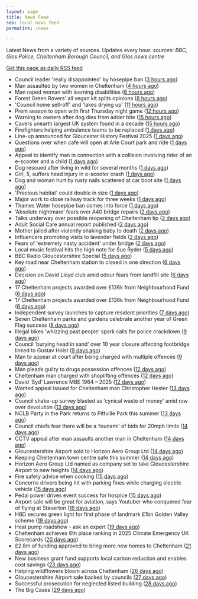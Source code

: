 ```yaml
---
layout: page
title: News Feed
seo: local news feed
permalink: /news

---
```


Latest News from a variety of sources. Updates every hour.
_sources: BBC, Glos Police, Cheltenham Borough Council, and Glos news centre_

[Get this page as daily RSS feed](/daily.rss)

<!-- news_marker starts -->
- Council leader 'really disappointed' by hosepipe ban ([3 hours ago](https://www.bbc.com/news/articles/c7842vg3g5mo))
- Man assaulted by two women in Cheltenham ([4 hours ago](https://gloucesternewscentre.co.uk/man-assaulted-by-two-women-in-cheltenham/))
- Man raped woman with learning disabilities ([6 hours ago](https://www.bbc.com/news/articles/cly8exye0qpo))
- Forest Green Rovers' all vegan kit splits opinions ([8 hours ago](https://www.bbc.com/news/articles/cj61l252yz9o))
- 'Council home sell-off' and 'lakes drying up' ([11 hours ago](https://www.bbc.com/news/articles/cvgw2qxr962o))
- Prem season to open with first Thursday night game ([12 hours ago](https://www.bbc.com/sport/rugby-union/articles/c3r959e1d5no))
- Warning to owners after dog dies from adder bite ([15 hours ago](https://www.bbc.com/articles/cm2z38p5rpeo))
- Cavers unearth largest UK system found in a decade ([15 hours ago](https://www.bbc.com/news/articles/cz6g4eg41wlo))
- Firefighters helping ambulance teams to be replaced ([1 days ago](https://www.bbc.com/news/articles/cj0ml0pym37o))
- Line-up announced for Gloucester History Festival 2025 ([1 days ago](https://gloucesternewscentre.co.uk/line-up-announced-for-gloucester-history-festival-2025/))
- Questions over when cafe will open at Arle Court park and ride ([1 days ago](https://gloucesternewscentre.co.uk/questions-over-when-cafe-will-open-at-arle-court-park-and-ride/))
- Appeal to identify man in connection with a collision involving rider of an e-scooter and a child ([1 days ago](https://gloucesternewscentre.co.uk/appeal-to-identify-man-in-connection-with-a-collision-involving-rider-of-an-e-scooter-and-a-child/))
- Dog rescued after living in wild for several months ([1 days ago](https://www.bbc.com/news/articles/cm2m4lp7r31o))
- Girl, 5, suffers head injury in e-scooter crash ([1 days ago](https://www.bbc.com/news/articles/c77vp7gz63ro))
- Dog and woman hurt by rusty nails scattered at car boot site ([1 days ago](https://www.bbc.com/news/articles/c20wvqg5654o))
- 'Precious habitat' could double in size ([1 days ago](https://www.bbc.com/news/articles/c89ez0zpegko))
- Major work to close railway track for three weeks ([1 days ago](https://www.bbc.com/news/articles/c0epj8dxvleo))
- Thames Water hosepipe ban comes into force ([1 days ago](https://www.bbc.com/news/articles/c9qxzy3dznjo))
- ‘Absolute nightmare’ fears over A40 bridge repairs ([2 days ago](https://gloucesternewscentre.co.uk/absolute-nightmare-fears-over-a40-bridge-repairs/))
- Talks underway over possible reopening of Cheltenham tip ([2 days ago](https://gloucesternewscentre.co.uk/talks-underway-over-possible-reopening-of-cheltenham-tip/))
- Adult Social Care annual report published ([2 days ago](https://gloucesternewscentre.co.uk/adult-social-care-annual-report-published/))
- Mother jailed after violently shaking baby to death ([2 days ago](https://www.bbc.com/news/articles/cwyq0wjq82lo))
- Influencers promoting visits to lavender fields ([2 days ago](https://www.bbc.com/news/videos/cev030yrnndo))
- Fears of 'extremely nasty accident' under bridge ([2 days ago](https://www.bbc.com/news/articles/cwyqeg7yq9eo))
- Local music festival hits the high note for Sue Ryder ([5 days ago](https://gloucesternewscentre.co.uk/local-music-festival-hits-the-high-note-for-sue-ryder/))
- BBC Radio Gloucestershire Special ([5 days ago](https://www.bbc.co.uk/sounds/play/p0lqz0z2))
- Key road near Cheltenham station to closed in one direction ([6 days ago](https://gloucesternewscentre.co.uk/key-road-near-cheltenham-station-to-closed-in-one-direction/))
- Decision on David Lloyd club amid odour fears from landfill site ([6 days ago](https://gloucesternewscentre.co.uk/decision-on-david-lloyd-club-amid-odour-fears-from-landfill-site/))
- 17 Cheltenham projects awarded over £136k from Neighbourhood Fund ([6 days ago](https://gloucesternewscentre.co.uk/17-cheltenham-projects-awarded-over-136k-from-neighbourhood-fund/))
- 17 Cheltenham projects awarded over £136k from Neighbourhood Fund ([6 days ago](https://www.cheltenham.gov.uk/news/article/3036/17_cheltenham_projects_awarded_over_136k_from_neighbourhood_fund))
- Independent survey launches to capture resident priorities ([7 days ago](https://www.cheltenham.gov.uk/news/article/3035/independent_survey_launches_to_capture_resident_priorities))
- Seven Cheltenham parks and gardens celebrate another year of Green Flag success ([8 days ago](https://www.cheltenham.gov.uk/news/article/3034/seven_cheltenham_parks_and_gardens_celebrate_another_year_of_green_flag_success))
- Illegal bikes ‘whizzing past people’ spark calls for police crackdown ([9 days ago](https://gloucesternewscentre.co.uk/illegal-bikes-whizzing-past-people-spark-calls-for-police-crackdown/))
- Council ‘burying head in sand’ over 10 year closure affecting footbridge linked to Gustav Holst ([9 days ago](https://gloucesternewscentre.co.uk/council-burying-head-in-sand-over-10-year-closure-affecting-footbridge-linked-to-gustav-holst/))
- Man to appear at court after being charged with multiple offences ([9 days ago](https://gloucesternewscentre.co.uk/man-to-appear-at-court-after-being-charged-with-multiple-offences/))
- Man pleads guilty to drugs possession offences ([12 days ago](https://gloucesternewscentre.co.uk/man-pleads-guilty-to-drugs-possession-offences/))
- Cheltenham man charged with shoplifting offences ([12 days ago](https://gloucesternewscentre.co.uk/cheltenham-man-charged-with-shoplifting-offences/))
- David ‘Syd’ Lawrence MBE 1964 – 2025 ([12 days ago](https://www.bbc.co.uk/sounds/play/p0lpkk2r))
- Wanted appeal issued for Cheltenham man Christopher Hester ([13 days ago](https://gloucesternewscentre.co.uk/wanted-appeal-issued-for-cheltenham-man-christopher-hester/))
- Council shake-up survey blasted as ‘cynical waste of money’ amid row over devolution ([13 days ago](https://gloucesternewscentre.co.uk/council-shake-up-survey-blasted-as-cynical-waste-of-money-amid-row-over-devolution/))
- NCLB Party in the Park returns to Pittville Park this summer ([13 days ago](https://www.cheltenham.gov.uk/news/article/3033/nclb_party_in_the_park_returns_to_pittville_park_this_summer))
- Council chiefs fear there will be a ‘tsunami’ of bids for 20mph limits ([14 days ago](https://gloucesternewscentre.co.uk/council-chiefs-fear-there-will-be-a-tsunami-of-bids-for-20mph-limits/))
- CCTV appeal after man assaults another man in Cheltenham ([14 days ago](https://gloucesternewscentre.co.uk/cctv-appeal-after-man-assaults-another-man-in-cheltenham/))
- Gloucestershire Airport sold to Horizon Aero Group Ltd ([14 days ago](https://gloucesternewscentre.co.uk/gloucestershire-airport-sold-to-horizon-aero-group-ltd/))
- Keeping Cheltenham town centre safe this summer ([14 days ago](https://www.cheltenham.gov.uk/news/article/3032/keeping_cheltenham_town_centre_safe_this_summer))
- Horizon Aero Group Ltd named as company set to take Gloucestershire Airport to new heights ([14 days ago](https://www.cheltenham.gov.uk/news/article/3031/horizon_aero_group_ltd_named_as_company_set_to_take_gloucestershire_airport_to_new_heights))
- Fire safety advice when cooking ([15 days ago](https://gloucesternewscentre.co.uk/fire-safety-advice-when-cooking/))
- Concerns drivers being hit with parking fines while charging electric vehicle ([15 days ago](https://gloucesternewscentre.co.uk/concerns-drivers-being-hit-with-parking-fines-while-charging-electric-vehicle/))
- Pedal power drives event success for hospice ([15 days ago](https://gloucesternewscentre.co.uk/pedal-power-drives-event-success-for-hospice/))
- Airport sale will be great for aviation, says Youtuber who conquered fear of flying at Staverton ([16 days ago](https://gloucesternewscentre.co.uk/airport-sale-will-be-great-for-aviation-says-youtuber-who-conquered-fear-of-flying-at-staverton/))
- HBD secures green light for first phase of landmark £1bn Golden Valley scheme ([19 days ago](https://www.cheltenham.gov.uk/news/article/3030/hbd_secures_green_light_for_first_phase_of_landmark_1bn_golden_valley_scheme))
- Heat pump roadshow - ask an expert ([19 days ago](https://www.cheltenham.gov.uk/news/article/3029/heat_pump_roadshow_-_ask_an_expert))
- Cheltenham achieves 6th place ranking in 2025 Climate Emergency UK Scorecards ([20 days ago](https://www.cheltenham.gov.uk/news/article/3028/cheltenham_achieves_6th_place_ranking_in_2025_climate_emergency_uk_scorecards))
- £2.8m of funding approved to bring more new homes to Cheltenham ([21 days ago](https://www.cheltenham.gov.uk/news/article/3027/28m_of_funding_approved_to_bring_more_new_homes_to_cheltenham))
- New business grant fund supports local carbon reduction and enables cost savings ([23 days ago](https://www.cheltenham.gov.uk/news/article/3026/new_business_grant_fund_supports_local_carbon_reduction_and_enables_cost_savings))
- Helping wildflowers bloom across Cheltenham ([26 days ago](https://www.cheltenham.gov.uk/news/article/3025/helping_wildflowers_bloom_across_cheltenham))
- Gloucestershire Airport sale backed by councils ([27 days ago](https://www.cheltenham.gov.uk/news/article/3024/gloucestershire_airport_sale_backed_by_councils))
- Successful prosecution for neglected listed building ([28 days ago](https://www.cheltenham.gov.uk/news/article/3023/successful_prosecution_for_neglected_listed_building))
- The Big Cases ([29 days ago](https://www.bbc.co.uk/iplayer/episode/m001z7w2))

<!-- news_marker ends -->

